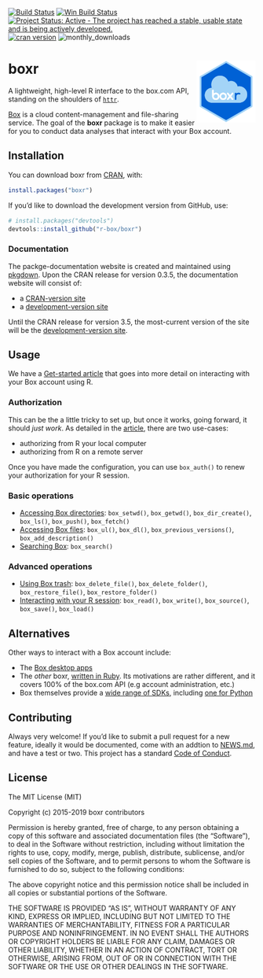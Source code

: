 
<!-- README.md is generated from README.Rmd. Please edit that file -->

[![Build
Status](https://travis-ci.org/r-box/boxr.svg)](https://travis-ci.org/r-box/boxr)
[![Win Build
Status](https://ci.appveyor.com/api/projects/status/github/r-box/boxr?branch=master&svg=true)](https://ci.appveyor.com/project/r-box/boxr)
[![Project Status: Active - The project has reached a stable, usable
state and is being actively
developed.](https://img.shields.io/badge/repo%20status-active-brightgreen.svg)](https://www.repostatus.org/#active)
[![cran
version](https://www.r-pkg.org/badges/version/boxr)](https://cran.rstudio.com/web/packages/boxr)
![monthly\_downloads](https://cranlogs.r-pkg.org/badges/boxr)

# boxr <img src="man/figures/logo.png" align="right" alt="" width="120" />

A lightweight, high-level R interface to the box.com API, standing on
the shoulders of [`httr`](https://github.com/hadley/httr).

[Box](https://www.box.com) is a cloud content-management and
file-sharing service. The goal of the **boxr** package is to make it
easier for you to conduct data analyses that interact with your Box
account.

## Installation

You can download boxr from
[CRAN](https://CRAN.R-project.org/package=boxr), with:

``` r
install.packages("boxr")
```

If you’d like to download the development version from GitHub, use:

``` r
# install.packages("devtools")
devtools::install_github("r-box/boxr")
```

### Documentation

The packge-documentation website is created and maintained using
[pkgdown](https://pkgdown.r-lib.org). Upon the CRAN release for version
0.3.5, the documentation website will consist of:

  - a [CRAN-version site](https://r-box.github.io/boxr/)
  - a [development-version site](https://r-box.github.io/boxr/dev)

Until the CRAN release for version 3.5, the most-current version of the
site will be the [development-version
site](https://r-box.github.io/boxr/dev).

## Usage

We have a [Get-started
article](https://r-box.github.io/boxr/articles/boxr.html) that goes into
more detail on interacting with your Box account using R.

### Authorization

This can be the a little tricky to set up, but once it works, going
forward, it should *just work*. As detailed in the
[article](https://r-box.github.io/boxr/articles/boxr.html#authorization),
there are two use-cases:

  - authorizing from R your local computer
  - authorizing from R on a remote server

Once you have made the configuration, you can use `box_auth()` to renew
your authorization for your R session.

### Basic operations

  - [Accessing Box
    directories](https://r-box.github.io/boxr/articles/boxr.html#accessing-box-directories-folders):
    `box_setwd()`, `box_getwd()`, `box_dir_create()`, `box_ls()`,
    `box_push()`, `box_fetch()`
  - [Accessing Box
    files](https://r-box.github.io/boxr/articles/boxr.html#accessing-box-files):
    `box_ul()`, `box_dl()`, `box_previous_versions()`,
    `box_add_description()`
  - [Searching
    Box](https://r-box.github.io/boxr/articles/boxr.html#searching-box):
    `box_search()`

### Advanced operations

  - [Using Box
    trash](https://r-box.github.io/boxr/articles/boxr.html#using-box-trash):
    `box_delete_file()`, `box_delete_folder()`, `box_restore_file()`,
    `box_restore_folder()`
  - [Interacting with your R
    session](https://r-box.github.io/boxr/articles/boxr.html#interacting-with-your-r-session):
    `box_read()`, `box_write()`, `box_source()`, `box_save()`,
    `box_load()`

## Alternatives

Other ways to interact with a Box account include:

  - The [Box desktop apps](https://www.box.com/resources/downloads)
  - The *other* boxr, [written in
    Ruby](https://github.com/cburnette/boxr). Its motivations are rather
    different, and it covers 100% of the box.com API (e.g account
    administration, etc.)
  - Box themselves provide a [wide range of
    SDKs](https://github.com/box), including [one for
    Python](https://github.com/box/box-python-sdk)

## Contributing

Always very welcome\! If you’d like to submit a pull request for a new
feature, ideally it would be documented, come with an addtion to
[NEWS.md](https://r-box.github.io/boxr/news/index.html), and have a test
or two. This project has a standard [Code of
Conduct](https://r-box.github.io/boxr/CONDUCT.html).

## License

The MIT License (MIT)

Copyright (c) 2015-2019 boxr contributors

Permission is hereby granted, free of charge, to any person obtaining a
copy of this software and associated documentation files (the
“Software”), to deal in the Software without restriction, including
without limitation the rights to use, copy, modify, merge, publish,
distribute, sublicense, and/or sell copies of the Software, and to
permit persons to whom the Software is furnished to do so, subject to
the following conditions:

The above copyright notice and this permission notice shall be included
in all copies or substantial portions of the Software.

THE SOFTWARE IS PROVIDED “AS IS”, WITHOUT WARRANTY OF ANY KIND, EXPRESS
OR IMPLIED, INCLUDING BUT NOT LIMITED TO THE WARRANTIES OF
MERCHANTABILITY, FITNESS FOR A PARTICULAR PURPOSE AND NONINFRINGEMENT.
IN NO EVENT SHALL THE AUTHORS OR COPYRIGHT HOLDERS BE LIABLE FOR ANY
CLAIM, DAMAGES OR OTHER LIABILITY, WHETHER IN AN ACTION OF CONTRACT,
TORT OR OTHERWISE, ARISING FROM, OUT OF OR IN CONNECTION WITH THE
SOFTWARE OR THE USE OR OTHER DEALINGS IN THE SOFTWARE.
